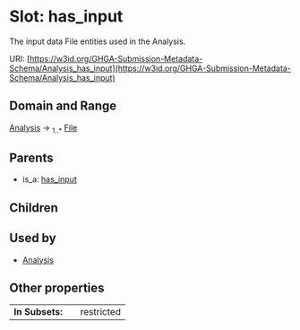 
# Slot: has_input


The input data File entities used in the Analysis.

URI: [https://w3id.org/GHGA-Submission-Metadata-Schema/Analysis_has_input](https://w3id.org/GHGA-Submission-Metadata-Schema/Analysis_has_input)


## Domain and Range

[Analysis](Analysis.md) &#8594;  <sub>1..\*</sub> [File](File.md)

## Parents

 *  is_a: [has_input](has_input.md)

## Children


## Used by

 * [Analysis](Analysis.md)

## Other properties

|  |  |  |
| --- | --- | --- |
| **In Subsets:** | | restricted |

